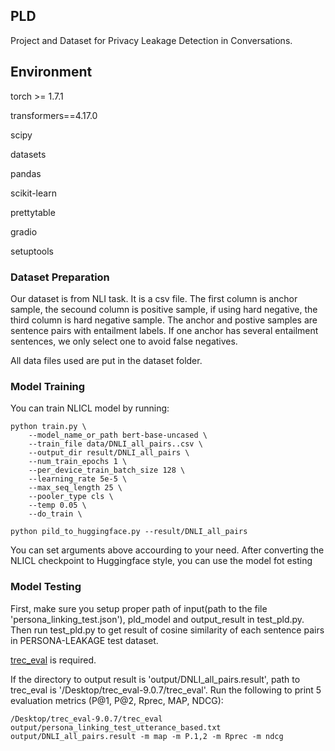 ## PLD
Project and Dataset for Privacy Leakage Detection in Conversations.

## Environment

torch >= 1.7.1

transformers==4.17.0

scipy

datasets

pandas

scikit-learn

prettytable

gradio

setuptools

### Dataset Preparation

Our dataset is from NLI task. It is a csv file. The first column is anchor sample, the secound column is positive sample, if using hard negative, the third column is hard negative sample. The anchor and postive samples are sentence pairs with entailment labels. If one anchor has several entailment sentences, we only select one to avoid false negatives.

All data files used are put in the dataset folder.

### Model Training

You can train NLICL model by running:

```
python train.py \
    --model_name_or_path bert-base-uncased \
    --train_file data/DNLI_all_pairs..csv \
    --output_dir result/DNLI_all_pairs \
    --num_train_epochs 1 \
    --per_device_train_batch_size 128 \
    --learning_rate 5e-5 \
    --max_seq_length 25 \
    --pooler_type cls \
    --temp 0.05 \
    --do_train \
    
python pild_to_huggingface.py --result/DNLI_all_pairs    
```
You can set arguments above accourding to your need. After converting the NLICL checkpoint to Huggingface style, you can use the model fot esting

### Model Testing 
First, make sure you setup proper path of input(path to the file 'persona_linking_test.json'), pld_model and output_result in test_pld.py. Then run test_pld.py to get result of cosine similarity of each sentence pairs in PERSONA-LEAKAGE test dataset.

[trec_eval](https://trec.nist.gov/trec_eval/) is required.

If the directory to output result is 'output/DNLI_all_pairs.result', path to trec_eval is '/Desktop/trec_eval-9.0.7/trec_eval'. Run the following to print 5 evaluation metrics (P@1, P@2, Rprec, MAP, NDCG):

```
/Desktop/trec_eval-9.0.7/trec_eval output/persona_linking_test_utterance_based.txt output/DNLI_all_pairs.result -m map -m P.1,2 -m Rprec -m ndcg
```



